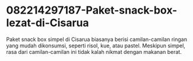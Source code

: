 # 082214297187-Paket-snack-box-lezat-di-Cisarua
Paket snack box simpel di Cisarua biasanya berisi camilan-camilan ringan yang mudah dikonsumsi, seperti risol, kue, atau pastel. Meskipun simpel, rasa dari camilan-camilan ini tidak kalah nikmat dengan makanan berat.
